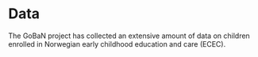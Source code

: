 # Data

The GoBaN project has collected an extensive amount of data on children enrolled in Norwegian early childhood education and care (ECEC).
